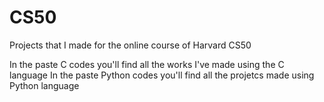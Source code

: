 # CS50
Projects that I made for the online course of Harvard CS50


In the paste C codes you'll find all the works I've made using the C language
In the paste Python codes you'll find all the projetcs made using Python language
